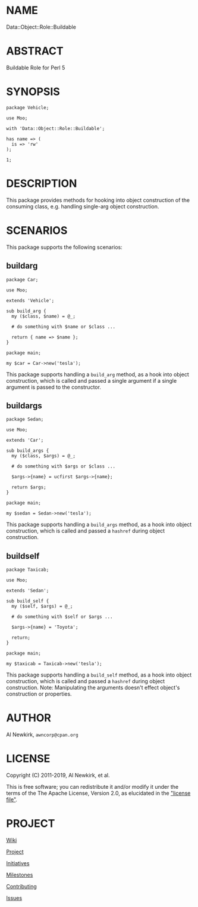 # NAME

Data::Object::Role::Buildable

# ABSTRACT

Buildable Role for Perl 5

# SYNOPSIS

    package Vehicle;

    use Moo;

    with 'Data::Object::Role::Buildable';

    has name => (
      is => 'rw'
    );

    1;

# DESCRIPTION

This package provides methods for hooking into object construction of the
consuming class, e.g. handling single-arg object construction.

# SCENARIOS

This package supports the following scenarios:

## buildarg

    package Car;

    use Moo;

    extends 'Vehicle';

    sub build_arg {
      my ($class, $name) = @_;

      # do something with $name or $class ...

      return { name => $name };
    }

    package main;

    my $car = Car->new('tesla');

This package supports handling a `build_arg` method, as a hook into object
construction, which is called and passed a single argument if a single argument
is passed to the constructor.

## buildargs

    package Sedan;

    use Moo;

    extends 'Car';

    sub build_args {
      my ($class, $args) = @_;

      # do something with $args or $class ...

      $args->{name} = ucfirst $args->{name};

      return $args;
    }

    package main;

    my $sedan = Sedan->new('tesla');

This package supports handling a `build_args` method, as a hook into object
construction, which is called and passed a `hashref` during object
construction.

## buildself

    package Taxicab;

    use Moo;

    extends 'Sedan';

    sub build_self {
      my ($self, $args) = @_;

      # do something with $self or $args ...

      $args->{name} = 'Toyota';

      return;
    }

    package main;

    my $taxicab = Taxicab->new('tesla');

This package supports handling a `build_self` method, as a hook into object
construction, which is called and passed a `hashref` during object
construction. Note: Manipulating the arguments doesn't effect object's
construction or properties.

# AUTHOR

Al Newkirk, `awncorp@cpan.org`

# LICENSE

Copyright (C) 2011-2019, Al Newkirk, et al.

This is free software; you can redistribute it and/or modify it under the terms
of the The Apache License, Version 2.0, as elucidated in the ["license
file"](https://github.com/iamalnewkirk/data-object-role-buildable/blob/master/LICENSE).

# PROJECT

[Wiki](https://github.com/iamalnewkirk/data-object-role-buildable/wiki)

[Project](https://github.com/iamalnewkirk/data-object-role-buildable)

[Initiatives](https://github.com/iamalnewkirk/data-object-role-buildable/projects)

[Milestones](https://github.com/iamalnewkirk/data-object-role-buildable/milestones)

[Contributing](https://github.com/iamalnewkirk/data-object-role-buildable/blob/master/CONTRIBUTE.md)

[Issues](https://github.com/iamalnewkirk/data-object-role-buildable/issues)
